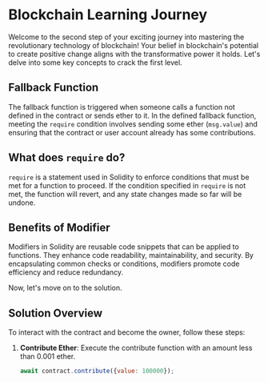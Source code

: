 # Blockchain Learning Journey

Welcome to the second step of your exciting journey into mastering the revolutionary technology of blockchain! Your belief in blockchain's potential to create positive change aligns with the transformative power it holds. Let's delve into some key concepts to crack the first level.

## Fallback Function

The fallback function is triggered when someone calls a function not defined in the contract or sends ether to it. In the defined fallback function, meeting the `require` condition involves sending some ether (`msg.value`) and ensuring that the contract or user account already has some contributions.

## What does `require` do?

`require` is a statement used in Solidity to enforce conditions that must be met for a function to proceed. If the condition specified in `require` is not met, the function will revert, and any state changes made so far will be undone.

## Benefits of Modifier

Modifiers in Solidity are reusable code snippets that can be applied to functions. They enhance code readability, maintainability, and security. By encapsulating common checks or conditions, modifiers promote code efficiency and reduce redundancy.

Now, let's move on to the solution.

## Solution Overview

To interact with the contract and become the owner, follow these steps:

1. **Contribute Ether**: Execute the contribute function with an amount less than 0.001 ether.

   ```javascript
   await contract.contribute({value: 100000});

